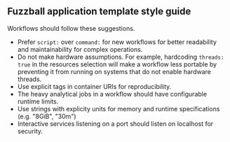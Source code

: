 
## Fuzzball application template style guide

Workflows should follow these suggestions.

- Prefer `script:` over `command:` for new workflows for better readability and
  maintainability for complex operations.
- Do not make hardware assumptions. For example, hardcoding `threads: true` in
  the resources selection will make a workflow less portable by preventing it
  from running on systems that do not enable hardware threads.
- Use explicit tags in container URIs for reproducibility.
- The heavy analytical jobs in a workflow should have configurable runtime limits.
- Use strings with explicity units for memory and runtime specifications (e.g. "8GiB", "30m")
- Interactive services listening on a port should listen on localhost for security.
